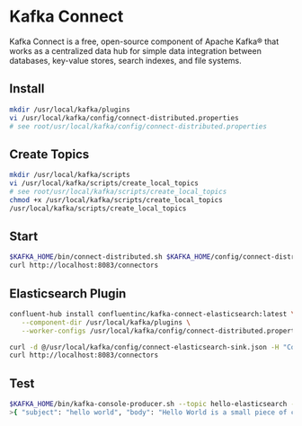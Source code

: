 # Kafka Connect

Kafka Connect is a free, open-source component of Apache Kafka® that works as a centralized data hub for simple data integration between databases, key-value stores, search indexes, and file systems.

## Install

```bash
mkdir /usr/local/kafka/plugins
vi /usr/local/kafka/config/connect-distributed.properties
# see root/usr/local/kafka/config/connect-distributed.properties
```

## Create Topics

```bash
mkdir /usr/local/kafka/scripts
vi /usr/local/kafka/scripts/create_local_topics
# see root/usr/local/kafka/scripts/create_local_topics
chmod +x /usr/local/kafka/scripts/create_local_topics
/usr/local/kafka/scripts/create_local_topics
```

## Start

```bash
$KAFKA_HOME/bin/connect-distributed.sh $KAFKA_HOME/config/connect-distributed.properties
curl http://localhost:8083/connectors
```

## Elasticsearch Plugin

```bash
confluent-hub install confluentinc/kafka-connect-elasticsearch:latest \
   --component-dir /usr/local/kafka/plugins \
   --worker-configs /usr/local/kafka/config/connect-distributed.properties

curl -d @/usr/local/kafka/config/connect-elasticsearch-sink.json -H "Content-Type: application/json" -X POST http://localhost:8083/connectors
curl http://localhost:8083/connectors
```

## Test

```bash
$KAFKA_HOME/bin/kafka-console-producer.sh --topic hello-elasticsearch --broker-list localhost:9092
>{ "subject": "hello world", "body": "Hello World is a small piece of code to illustrate a language's basic syntax." }
```
